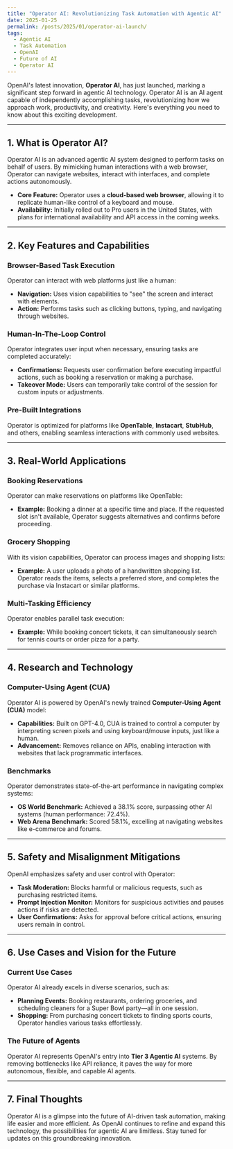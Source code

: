 ```yaml
---
title: "Operator AI: Revolutionizing Task Automation with Agentic AI"
date: 2025-01-25
permalink: /posts/2025/01/operator-ai-launch/
tags:
  - Agentic AI
  - Task Automation
  - OpenAI
  - Future of AI
  - Operator AI
---
```


OpenAI's latest innovation, **Operator AI**, has just launched, marking a significant step forward in agentic AI technology. Operator AI is an AI agent capable of independently accomplishing tasks, revolutionizing how we approach work, productivity, and creativity. Here's everything you need to know about this exciting development.

---

## 1. What is Operator AI?

Operator AI is an advanced agentic AI system designed to perform tasks on behalf of users. By mimicking human interactions with a web browser, Operator can navigate websites, interact with interfaces, and complete actions autonomously.

- **Core Feature:** Operator uses a **cloud-based web browser**, allowing it to replicate human-like control of a keyboard and mouse.
- **Availability:** Initially rolled out to Pro users in the United States, with plans for international availability and API access in the coming weeks.

---

## 2. Key Features and Capabilities

### Browser-Based Task Execution

Operator can interact with web platforms just like a human:

- **Navigation:** Uses vision capabilities to "see" the screen and interact with elements.
- **Action:** Performs tasks such as clicking buttons, typing, and navigating through websites.

### Human-In-The-Loop Control

Operator integrates user input when necessary, ensuring tasks are completed accurately:

- **Confirmations:** Requests user confirmation before executing impactful actions, such as booking a reservation or making a purchase.
- **Takeover Mode:** Users can temporarily take control of the session for custom inputs or adjustments.

### Pre-Built Integrations

Operator is optimized for platforms like **OpenTable**, **Instacart**, **StubHub**, and others, enabling seamless interactions with commonly used websites.

---

## 3. Real-World Applications

### Booking Reservations

Operator can make reservations on platforms like OpenTable:

- **Example:** Booking a dinner at a specific time and place. If the requested slot isn't available, Operator suggests alternatives and confirms before proceeding.

### Grocery Shopping

With its vision capabilities, Operator can process images and shopping lists:

- **Example:** A user uploads a photo of a handwritten shopping list. Operator reads the items, selects a preferred store, and completes the purchase via Instacart or similar platforms.

### Multi-Tasking Efficiency

Operator enables parallel task execution:

- **Example:** While booking concert tickets, it can simultaneously search for tennis courts or order pizza for a party.

---

## 4. Research and Technology

### Computer-Using Agent (CUA)

Operator AI is powered by OpenAI's newly trained **Computer-Using Agent (CUA)** model:

- **Capabilities:** Built on GPT-4.0, CUA is trained to control a computer by interpreting screen pixels and using keyboard/mouse inputs, just like a human.
- **Advancement:** Removes reliance on APIs, enabling interaction with websites that lack programmatic interfaces.

### Benchmarks

Operator demonstrates state-of-the-art performance in navigating complex systems:

- **OS World Benchmark:** Achieved a 38.1% score, surpassing other AI systems (human performance: 72.4%).
- **Web Arena Benchmark:** Scored 58.1%, excelling at navigating websites like e-commerce and forums.

---

## 5. Safety and Misalignment Mitigations

OpenAI emphasizes safety and user control with Operator:

- **Task Moderation:** Blocks harmful or malicious requests, such as purchasing restricted items.
- **Prompt Injection Monitor:** Monitors for suspicious activities and pauses actions if risks are detected.
- **User Confirmations:** Asks for approval before critical actions, ensuring users remain in control.

---

## 6. Use Cases and Vision for the Future

### Current Use Cases

Operator AI already excels in diverse scenarios, such as:

- **Planning Events:** Booking restaurants, ordering groceries, and scheduling cleaners for a Super Bowl party—all in one session.
- **Shopping:** From purchasing concert tickets to finding sports courts, Operator handles various tasks effortlessly.

### The Future of Agents

Operator AI represents OpenAI's entry into **Tier 3 Agentic AI** systems. By removing bottlenecks like API reliance, it paves the way for more autonomous, flexible, and capable AI agents.

---

## 7. Final Thoughts

Operator AI is a glimpse into the future of AI-driven task automation, making life easier and more efficient. As OpenAI continues to refine and expand this technology, the possibilities for agentic AI are limitless. Stay tuned for updates on this groundbreaking innovation.
